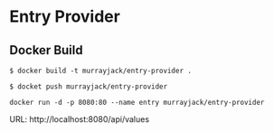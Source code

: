 # Entry Provider

## Docker Build

```
$ docker build -t murrayjack/entry-provider .
```

```
$ docket push murrayjack/entry-provider
```

```
docker run -d -p 8080:80 --name entry murrayjack/entry-provider
```

URL: http://localhost:8080/api/values